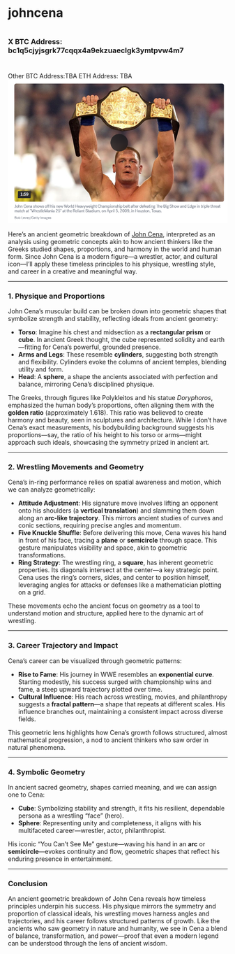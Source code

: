 # johncena

#
### **X BTC Address:** bc1q5cjyjsgrk77cqqx4a9ekzuaeclgk3ymtpvw4m7
#
 Other BTC Address:TBA
 ETH Address: TBA
![juan dinner](imagen_2025-04-26_194343988.png)


Here’s an ancient geometric breakdown of [John Cena](https://cafecito.app/gatox), interpreted as an analysis using geometric concepts akin to how ancient thinkers like the Greeks studied shapes, proportions, and harmony in the world and human form. Since John Cena is a modern figure—a wrestler, actor, and cultural icon—I’ll apply these timeless principles to his physique, wrestling style, and career in a creative and meaningful way.

---

### **1. Physique and Proportions**
John Cena’s muscular build can be broken down into geometric shapes that symbolize strength and stability, reflecting ideals from ancient geometry:
- **Torso**: Imagine his chest and midsection as a **rectangular prism** or **cube**. In ancient Greek thought, the cube represented solidity and earth—fitting for Cena’s powerful, grounded presence.
- **Arms and Legs**: These resemble **cylinders**, suggesting both strength and flexibility. Cylinders evoke the columns of ancient temples, blending utility and form.
- **Head**: A **sphere**, a shape the ancients associated with perfection and balance, mirroring Cena’s disciplined physique.

The Greeks, through figures like Polykleitos and his statue *Doryphoros*, emphasized the human body’s proportions, often aligning them with the **golden ratio** (approximately 1.618). This ratio was believed to create harmony and beauty, seen in sculptures and architecture. While I don’t have Cena’s exact measurements, his bodybuilding background suggests his proportions—say, the ratio of his height to his torso or arms—might approach such ideals, showcasing the symmetry prized in ancient art.

---

### **2. Wrestling Movements and Geometry**
Cena’s in-ring performance relies on spatial awareness and motion, which we can analyze geometrically:
- **Attitude Adjustment**: His signature move involves lifting an opponent onto his shoulders (a **vertical translation**) and slamming them down along an **arc-like trajectory**. This mirrors ancient studies of curves and conic sections, requiring precise angles and momentum.
- **Five Knuckle Shuffle**: Before delivering this move, Cena waves his hand in front of his face, tracing a **plane** or **semicircle** through space. This gesture manipulates visibility and space, akin to geometric transformations.
- **Ring Strategy**: The wrestling ring, a **square**, has inherent geometric properties. Its diagonals intersect at the center—a key strategic point. Cena uses the ring’s corners, sides, and center to position himself, leveraging angles for attacks or defenses like a mathematician plotting on a grid.

These movements echo the ancient focus on geometry as a tool to understand motion and structure, applied here to the dynamic art of wrestling.

---

### **3. Career Trajectory and Impact**
Cena’s career can be visualized through geometric patterns:
- **Rise to Fame**: His journey in WWE resembles an **exponential curve**. Starting modestly, his success surged with championship wins and fame, a steep upward trajectory plotted over time.
- **Cultural Influence**: His reach across wrestling, movies, and philanthropy suggests a **fractal pattern**—a shape that repeats at different scales. His influence branches out, maintaining a consistent impact across diverse fields.

This geometric lens highlights how Cena’s growth follows structured, almost mathematical progression, a nod to ancient thinkers who saw order in natural phenomena.

---

### **4. Symbolic Geometry**
In ancient sacred geometry, shapes carried meaning, and we can assign one to Cena:
- **Cube**: Symbolizing stability and strength, it fits his resilient, dependable persona as a wrestling “face” (hero).
- **Sphere**: Representing unity and completeness, it aligns with his multifaceted career—wrestler, actor, philanthropist.

His iconic “You Can’t See Me” gesture—waving his hand in an **arc** or **semicircle**—evokes continuity and flow, geometric shapes that reflect his enduring presence in entertainment.

---

### **Conclusion**
An ancient geometric breakdown of John Cena reveals how timeless principles underpin his success. His physique mirrors the symmetry and proportion of classical ideals, his wrestling moves harness angles and trajectories, and his career follows structured patterns of growth. Like the ancients who saw geometry in nature and humanity, we see in Cena a blend of balance, transformation, and power—proof that even a modern legend can be understood through the lens of ancient wisdom.
